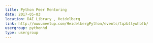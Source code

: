 ```yaml
---
title: Python Peer Mentoring
date: 2017-05-03
location: DAI Library , Heidelberg
link: http://www.meetup.com/HeidelbergPython/events/tqzbtlywhbfb/
usergroup: pythonhd
type: usergroup
---
```

